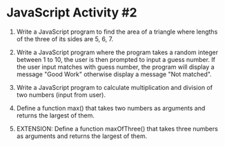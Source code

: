 JavaScript Activity #2
======================

1. Write a JavaScript program to find the area of a triangle where lengths of the three of its sides are 5, 6, 7.

2. Write a JavaScript program where the program takes a random integer between 1 to 10, the user is then prompted to input a guess number. If the user input matches with guess number, the program will display a message "Good Work" otherwise display a message "Not matched".

3. Write a JavaScript program to calculate multiplication and division of two numbers (input from user).

4. Define a function max() that takes two numbers as arguments and returns the largest of them.

5. EXTENSION: Define a function maxOfThree() that takes three numbers as arguments and returns the largest of them.